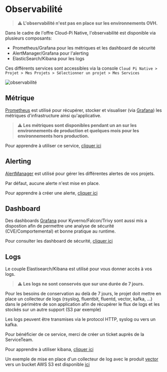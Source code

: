 

# Observabilité

> __:warning: L'observabilité n'est pas en place sur les environnements OVH.__


Dans le cadre de l'offre Cloud-Pi Native, l'observabilité est disponible via plusieurs composants:
- Prometheus/Grafana pour les métriques et les dashboard de sécurité
- AlertManager/Grafana pour l'alerting
- ElasticSearch/Kibana pour les logs

Ces différents services sont accessibles via la console `Cloud Pi Native > Projet > Mes Projets > Sélectionner un projet > Mes Services`

![observabilité](/img/agreement/acces_services_observabilité.png)

## Métrique
[Prometheus](https://grafana.com/products/cloud/metrics/) est utilisé pour récupérer, stocker et visualiser (via [Grafana](https://grafana.com/grafana/)) les métriques d'infrastructure ainsi qu'applicative.

> __:warning: Les métriques sont disponibles pendant un an sur les environnements de production et quelques mois pour les environnements hors production.__

Pour apprendre à utiliser ce service, [cliquer ici](/guide/metrics)


## Alerting
[AlertManager](https://grafana.com/docs/grafana/latest/alerting/fundamentals/alertmanager/) est utilisé pour gérer les différentes alertes de vos projets.

Par défaut, aucune alerte n'est mise en place.

Pour apprendre à créer une alerte, [cliquer ici](/guide/alerting.md)

## Dashboard
Des dashboards [Grafana](https://grafana.com/grafana/) pour Kyverno/Falcon/Trivy sont aussi mis a dispostion afin de permettre une analyse de sécurité (CVE/Comportemental) et bonne pratique au runtime.

Pour consulter les dashboard de sécurité, [cliquer ici](/guide/dashboardsecurite.md)

## Logs
Le couple Elastisearch/Kibana est utilisé pour vous donner accès à vos logs.

> __:warning: Les logs ne sont conservés que sur une durée de 7 jours.__

Pour les besoins de conservation au delà de 7 jours, le projet doit mettre en place un collecteur de logs (rsyslog, fluentbit, fluentd, vector, kafka, ...) dans le périmètre de son application afin de récupérer le flux de logs et les stockés sur un autre support (S3 par exemple)

Les logs peuvent être transmises via le protocol HTTP, syslog ou vers un kafka.

Pour bénéficier de ce service, merci de créer un ticket auprès de la ServiceTeam.

Pour apprendre à utiliser kibana,  [cliquer ici](/guide/logs-kibana.md)

Un exemple de mise en place d'un collecteur de log avec le produit [vector](https://vector.dev/) vers un bucket AWS S3 est disponible [ici](/guide/archive-logs.md)